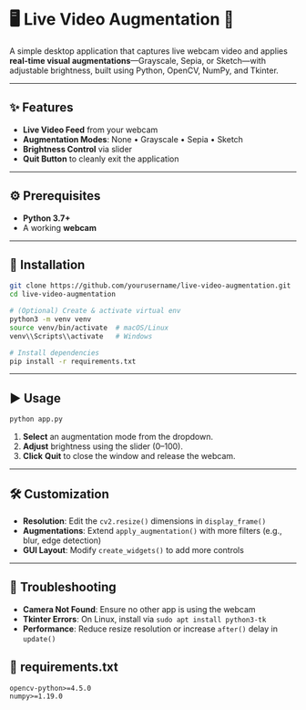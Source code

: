 # 🖥️ Live Video Augmentation 🎨

A simple desktop application that captures live webcam video and applies **real-time visual augmentations**—Grayscale, Sepia, or Sketch—with adjustable brightness, built using Python, OpenCV, NumPy, and Tkinter.

---

## ✨ Features

- **Live Video Feed** from your webcam
- **Augmentation Modes**: None • Grayscale • Sepia • Sketch
- **Brightness Control** via slider
- **Quit Button** to cleanly exit the application


---

## ⚙️ Prerequisites

- **Python 3.7+**
- A working **webcam**

---

## 🚀 Installation

```bash
git clone https://github.com/yourusername/live-video-augmentation.git
cd live-video-augmentation

# (Optional) Create & activate virtual env
python3 -m venv venv
source venv/bin/activate  # macOS/Linux
venv\\Scripts\\activate   # Windows

# Install dependencies
pip install -r requirements.txt
```  

---

## ▶️ Usage

```bash
python app.py
```  

1. **Select** an augmentation mode from the dropdown.
2. **Adjust** brightness using the slider (0–100).
3. **Click** **Quit** to close the window and release the webcam.

---

## 🛠️ Customization

- **Resolution**: Edit the `cv2.resize()` dimensions in `display_frame()`
- **Augmentations**: Extend `apply_augmentation()` with more filters (e.g., blur, edge detection)
- **GUI Layout**: Modify `create_widgets()` to add more controls

---

## 🐛 Troubleshooting

- **Camera Not Found**: Ensure no other app is using the webcam
- **Tkinter Errors**: On Linux, install via `sudo apt install python3-tk`
- **Performance**: Reduce resize resolution or increase `after()` delay in `update()`



## 📝 requirements.txt

```text
opencv-python>=4.5.0
numpy>=1.19.0
```
